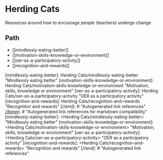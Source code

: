 # Herding Cats

Resources around how to encourage people (teachers) undergo change

## Path

- [[mindlessly-eating-better]]
- [[motivation-skills-knowledge-or-environment]]
- [[oer-as-a-participatory-activity]]
- [[recognition-and-rewards]]

[//begin]: # "Autogenerated link references for markdown compatibility"
[mindlessly-eating-better]: Herding Cats/mindlessly-eating-better "Mindlessly eating better"
[motivation-skills-knowledge-or-environment]: Herding Cats/motivation-skills-knowledge-or-environment "Motivation, skills, knowledge or environment"
[oer-as-a-participatory-activity]: Herding Cats/oer-as-a-participatory-activity "OER as a participatory activity"
[recognition-and-rewards]: Herding Cats/recognition-and-rewards "Recognition and rewards"
[//end]: # "Autogenerated link references"
[//begin]: # "Autogenerated link references for markdown compatibility"
[mindlessly-eating-better]: <Herding Cats/mindlessly-eating-better> "Mindlessly eating better"
[motivation-skills-knowledge-or-environment]: <Herding Cats/motivation-skills-knowledge-or-environment> "Motivation, skills, knowledge or environment"
[oer-as-a-participatory-activity]: <Herding Cats/oer-as-a-participatory-activity> "OER as a participatory activity"
[recognition-and-rewards]: <Herding Cats/recognition-and-rewards> "Recognition and rewards"
[//end]: # "Autogenerated link references"